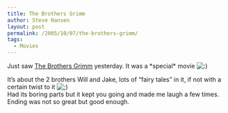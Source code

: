 ```yaml
---
title: The Brothers Grimm
author: Steve Hansen
layout: post
permalink: /2005/10/07/the-brothers-grimm/
tags:
  - Movies
---
```

Just saw [The Brothers Grimm][1] yesterday. It was a \*special\* movie <img src="http://i2.wp.com/xiu.shoeke.com/wp-includes/images/smilies/icon_smile.gif?w=625" alt=":)" class="wp-smiley" data-recalc-dims="1" /> 

It&#8217;s about the 2 brothers Will and Jake, lots of &#8220;fairy tales&#8221; in it, if not with a certain twist to it <img src="http://xiu.shoeke.com/wp-includes/images/smilies/icon_wink.gif?w=625" alt=";)" class="wp-smiley" data-recalc-dims="1" />  
Had its boring parts but it kept you going and made me laugh a few times.  
Ending was not so great but good enough.

 [1]: http://www.imdb.com/title/tt0355295/